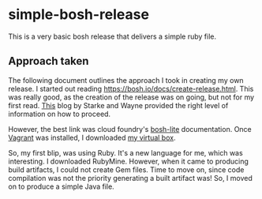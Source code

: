 # simple-bosh-release
This is a very basic bosh release that delivers a simple ruby file. 
## Approach taken
The following document outlines the approach I took in creating my own release.
I started out reading https://bosh.io/docs/create-release.html. This was really good, as the creation of the release was on going, but not for my first read. [This](http://www.starkandwayne.com/blog/your-first-bosh-release/) blog by Starke and Wayne 
provided the right level of information on how to proceed. 

However, the best link was cloud foundry's [bosh-lite](https://github.com/cloudfoundry/bosh-lite) documentation. Once [Vagrant](https://www.vagrantup.com/docs/getting-started/) was installed, 
I downloaded [my virtual box](https://www.virtualbox.org/wiki/Downloads). 

So, my first blip, was using Ruby. It's a new language for me, which was interesting. I downloaded RubyMine. However, when it came to producing build artifacts,
I could not create Gem files. Time to move on, since code compilation was not the priority generating a built artifact was! So, I moved on to produce a simple Java file.
